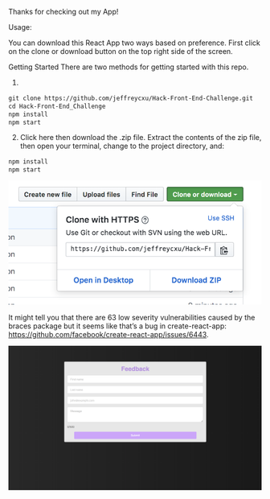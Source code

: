 Thanks for checking out my App! 

Usage:

You can download this React App two ways based on preference. First click on the clone or download button on the top right side of the screen.  

Getting Started
There are two methods for getting started with this repo.

1) 
 ```
 git clone https://github.com/jeffreycxu/Hack-Front-End-Challenge.git
 cd Hack-Front-End_Challenge
 npm install
 npm start
 ```


2) Click here then download the .zip file. Extract the contents of the zip file, then open your terminal, change to the project directory, and:
 ```
 npm install
 npm start
 ```

![](screenshots/screenshot1.png)

It might tell you that there are 63 low severity vulnerabilities caused by the braces package but it seems like that’s a bug in create-react-app: https://github.com/facebook/create-react-app/issues/6443. 

![](screenshots/screenshot2.png)




